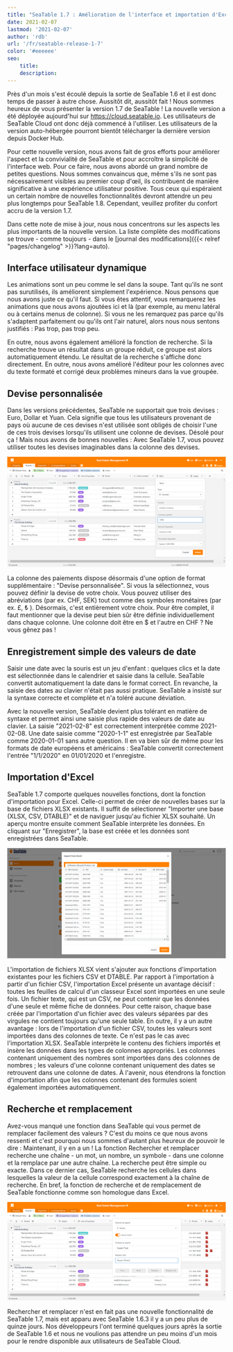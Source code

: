 ```yaml
---
title: "SeaTable 1.7 : Amélioration de l'interface et importation d'Excel"
date: 2021-02-07
lastmod: '2021-02-07'
author: 'rdb'
url: '/fr/seatable-release-1-7'
color: '#eeeeee'
seo:
    title:
    description:
---
```


Près d'un mois s'est écoulé depuis la sortie de SeaTable 1.6 et il est donc temps de passer à autre chose. Aussitôt dit, aussitôt fait ! Nous sommes heureux de vous présenter la version 1.7 de SeaTable ! La nouvelle version a été déployée aujourd'hui sur https://cloud.seatable.io. Les utilisateurs de SeaTable Cloud ont donc déjà commencé à l'utiliser. Les utilisateurs de la version auto-hébergée pourront bientôt télécharger la dernière version depuis Docker Hub.

Pour cette nouvelle version, nous avons fait de gros efforts pour améliorer l'aspect et la convivialité de SeaTable et pour accroître la simplicité de l'interface web. Pour ce faire, nous avons abordé un grand nombre de petites questions. Nous sommes convaincus que, même s'ils ne sont pas nécessairement visibles au premier coup d'œil, ils contribuent de manière significative à une expérience utilisateur positive. Tous ceux qui espéraient un certain nombre de nouvelles fonctionnalités devront attendre un peu plus longtemps pour SeaTable 1.8. Cependant, veuillez profiter du confort accru de la version 1.7.

Dans cette note de mise à jour, nous nous concentrons sur les aspects les plus importants de la nouvelle version. La liste complète des modifications se trouve - comme toujours - dans le [journal des modifications]({{< relref "pages/changelog" >}}?lang=auto).

## Interface utilisateur dynamique

Les animations sont un peu comme le sel dans la soupe. Tant qu'ils ne sont pas surutilisés, ils améliorent simplement l'expérience. Nous pensons que nous avons juste ce qu'il faut. Si vous êtes attentif, vous remarquerez les animations que nous avons ajoutées ici et là (par exemple, au menu latéral ou à certains menus de colonne). Si vous ne les remarquez pas parce qu'ils s'adaptent parfaitement ou qu'ils ont l'air naturel, alors nous nous sentons justifiés : Pas trop, pas trop peu.

En outre, nous avons également amélioré la fonction de recherche. Si la recherche trouve un résultat dans un groupe réduit, ce groupe est alors automatiquement étendu. Le résultat de la recherche s'affiche donc directement. En outre, nous avons amélioré l'éditeur pour les colonnes avec du texte formaté et corrigé deux problèmes mineurs dans la vue groupée.

## Devise personnalisée

Dans les versions précédentes, SeaTable ne supportait que trois devises : Euro, Dollar et Yuan. Cela signifie que tous les utilisateurs provenant de pays où aucune de ces devises n'est utilisée sont obligés de choisir l'une de ces trois devises lorsqu'ils utilisent une colonne de devises. Désolé pour ça ! Mais nous avons de bonnes nouvelles : Avec SeaTable 1.7, vous pouvez utiliser toutes les devises imaginables dans la colonne des devises.

![Utilisez la dénomination que vous voulez dans SeaTable 1.7](Custom_Currency_1590x802.png)

La colonne des paiements dispose désormais d'une option de format supplémentaire : "Devise personnalisée". Si vous la sélectionnez, vous pouvez définir la devise de votre choix. Vous pouvez utiliser des abréviations (par ex. CHF, SEK) tout comme des symboles monétaires (par ex. £, ₺ ). Désormais, c'est entièrement votre choix. Pour être complet, il faut mentionner que la devise peut bien sûr être définie individuellement dans chaque colonne. Une colonne doit être en $ et l'autre en CHF ? Ne vous gênez pas !

## Enregistrement simple des valeurs de date

Saisir une date avec la souris est un jeu d'enfant : quelques clics et la date est sélectionnée dans le calendrier et saisie dans la cellule. SeaTable convertit automatiquement la date dans le format correct. En revanche, la saisie des dates au clavier n'était pas aussi pratique. SeaTable a insisté sur la syntaxe correcte et complète et n'a toléré aucune déviation.

Avec la nouvelle version, SeaTable devient plus tolérant en matière de syntaxe et permet ainsi une saisie plus rapide des valeurs de date au clavier. La saisie "2021-02-8" est correctement interprétée comme 2021-02-08. Une date saisie comme "2020-1-1" est enregistrée par SeaTable comme 2020-01-01 sans autre question. Il en va bien sûr de même pour les formats de date européens et américains : SeaTable convertit correctement l'entrée "1/1/2020" en 01/01/2020 et l'enregistre.

## Importation d'Excel

SeaTable 1.7 comporte quelques nouvelles fonctions, dont la fonction d'importation pour Excel. Celle-ci permet de créer de nouvelles bases sur la base de fichiers XLSX existants. Il suffit de sélectionner "Importer une base (XLSX, CSV, DTABLE)" et de naviguer jusqu'au fichier XLSX souhaité. Un aperçu montre ensuite comment SeaTable interprète les données. En cliquant sur "Enregistrer", la base est créée et les données sont enregistrées dans SeaTable.

![Créer de nouvelles bases en important un classeur excel](Excel_Import_1590x802.png)

L'importation de fichiers XLSX vient s'ajouter aux fonctions d'importation existantes pour les fichiers CSV et DTABLE. Par rapport à l'importation à partir d'un fichier CSV, l'importation Excel présente un avantage décisif : toutes les feuilles de calcul d'un classeur Excel sont importées en une seule fois. Un fichier texte, qui est un CSV, ne peut contenir que les données d'une seule et même fiche de données. Pour cette raison, chaque base créée par l'importation d'un fichier avec des valeurs séparées par des virgules ne contient toujours qu'une seule table. En outre, il y a un autre avantage : lors de l'importation d'un fichier CSV, toutes les valeurs sont importées dans des colonnes de texte. Ce n'est pas le cas avec l'importation XLSX. SeaTable interprète le contenu des fichiers importés et insère les données dans les types de colonnes appropriés. Les colonnes contenant uniquement des nombres sont importées dans des colonnes de nombres ; les valeurs d'une colonne contenant uniquement des dates se retrouvent dans une colonne de dates. À l'avenir, nous étendrons la fonction d'importation afin que les colonnes contenant des formules soient également importées automatiquement.

## Recherche et remplacement

Avez-vous manqué une fonction dans SeaTable qui vous permet de remplacer facilement des valeurs ? C'est du moins ce que nous avons ressenti et c'est pourquoi nous sommes d'autant plus heureux de pouvoir le dire : Maintenant, il y en a un ! La fonction Rechercher et remplacer recherche une chaîne - un mot, un nombre, un symbole - dans une colonne et la remplace par une autre chaîne. La recherche peut être simple ou exacte. Dans ce dernier cas, SeaTable recherche les cellules dans lesquelles la valeur de la cellule correspond exactement à la chaîne de recherche. En bref, la fonction de recherche et de remplacement de SeaTable fonctionne comme son homologue dans Excel.

![Nouvelle fonctionnalité dans SeaTable 1.6.3 : Remplacement de lots](Batch_replacement_1590x717.png)

Rechercher et remplacer n'est en fait pas une nouvelle fonctionnalité de SeaTable 1.7, mais est apparu avec SeaTable 1.6.3 il y a un peu plus de quinze jours. Nos développeurs l'ont terminé quelques jours après la sortie de SeaTable 1.6 et nous ne voulions pas attendre un peu moins d'un mois pour le rendre disponible aux utilisateurs de SeaTable Cloud.
